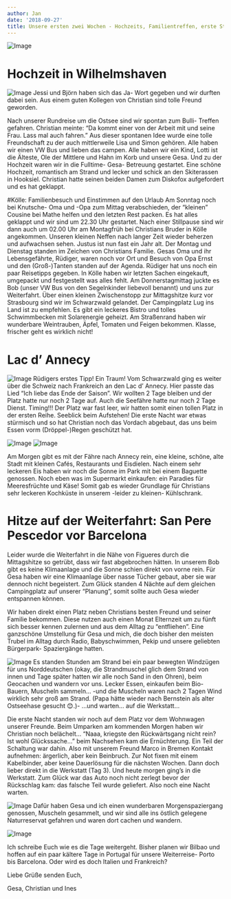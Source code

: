 ```yaml
---
author: Jan
date: '2018-09-27'
title: Unsere ersten zwei Wochen - Hochzeits, Familientreffen, erste Strecke
---
```

![Image](./images/1.jpg)
# Hochzeit in Wilhelmshaven
![Image](./images/2.jpg)
Jessi und Björn haben sich das Ja- Wort gegeben und wir durften dabei sein. Aus
einem guten Kollegen von Christian sind tolle Freund geworden.

Nach unserer Rundreise um die Ostsee sind wir spontan zum Bulli- Treffen
gefahren. Christian meinte: “Da kommt einer von der Arbeit mit und seine Frau.
Lass mal auch fahren.” Aus dieser spontanen Idee wurde eine tolle Freundschaft
zu der auch mittlerweile Lisa und Simon gehören. Alle haben wir einen VW Bus
und lieben das campen. Alle haben wir ein Kind, Lotti ist die Älteste, Ole der
Mittlere und Hahn im Korb und unsere Gesa. Und zu der Hochzeit waren wir in die
Fulltime- Gesa- Betreuung gestartet. Eine schöne Hochzeit, romantisch am Strand
und lecker und schick an den Skiterassen in Hooksiel. Christian hatte seinen
beiden Damen zum Diskofox aufgefordert und es hat geklappt.

#Kölle: Familienbesuch und Einstimmen auf den Urlaub
Am Sonntag noch bei Knutsche- Oma und -Opa zum Mittag verabschieden, der
“kleinen” Cousine bei Mathe helfen und den letzten Rest packen. Es hat alles
geklappt und wir sind um 22.30 Uhr gestartet. Nach einer Stillpause sind wir
dann auch um 02.00 Uhr am Montagfrüh bei Christians Bruder in Kölle angekommen.
Unseren kleinen Neffen nach langer Zeit wieder beherzen und aufwachsen sehen.
Justus ist nun fast ein Jahr alt. Der Montag und Dienstag standen im Zeichen
von Christians Familie. Gesas Oma und ihr Lebensgefährte, Rüdiger, waren noch
vor Ort und Besuch von Opa Ernst und den (Groß-)Tanten standen auf der Agenda.
Rüdiger hat uns noch ein paar Reisetipps gegeben. In Kölle haben wir letzten
Sachen eingekauft, umgepackt und festgestellt was alles fehlt. Am
Donnerstagmittag juckte es Bob (unser VW Bus von den Segelnkinder liebevoll
benannt) und uns zur Weiterfahrt. Über einen kleinen Zwischenstopp zur
Mittagshitze kurz vor Strasbourg sind wir im Schwarzwald gelandet. Der
Campingplatz Lug ins Land ist zu empfehlen. Es gibt ein leckeres Bistro und
tolles Schwimmbecken mit Solarenergie geheizt. Am Straßenrand haben wir
wunderbare Weintrauben, Äpfel, Tomaten und Feigen bekommen. Klasse, frischer
geht es wirklich nicht!

# Lac d’ Annecy
![Image](./images/3.jpg)
Rüdigers erstes Tipp! Ein Traum! Vom Schwarzwald ging es weiter über die
Schweiz nach Frankreich an den Lac d’ Annecy. Hier passte das Lied “Ich liebe
das Ende der Saison”. Wir wollten 2 Tage bleiben und der Platz hatte nur noch 2
Tage auf. Auch die Seefähre hatte nur noch 2 Tage Dienst. Timing!!! Der Platz
war fast leer, wir hatten somit einen tollen Platz in der ersten Reihe.
Seeblick beim Aufstehen! Die erste Nacht war etwas stürmisch und so hat
Christian noch das Vordach abgebaut, das uns beim Essen vorm (Dröppel-)Regen
geschützt hat.

![Image](./images/4.jpg)
![Image](./images/5.jpg)

Am Morgen gibt es mit der Fähre nach Annecy rein, eine kleine, schöne, alte
Stadt mit kleinen Cafés, Restaurants und Eisdielen. Nach einem sehr leckeren
Eis haben wir noch die Sonne im Park mit bei einem Baguette genossen. Noch eben
was im Supermarkt einkaufen: ein Paradies für Meeresfrüchte und Käse! Somit gab
es wieder Grundlage für Christians sehr leckeren Kochküste in unserem -leider
zu kleinen- Kühlschrank.

# Hitze auf der Weiterfahrt: San Pere Pescedor vor Barcelona
Leider wurde die Weiterfahrt in die Nähe von Figueres durch die Mittagshitze so
getrübt, dass wir fast abgebrochen hätten. In unserem Bob gibt es keine
Klimaanlage und die Sonne schien direkt von vorne rein. Für Gesa haben wir eine
Klimaanlage über nasse Tücher gebaut, aber sie war dennoch nicht begeistert.
Zum Glück standen 4 Nächte auf dem gleichen Campingplatz auf unserer “Planung”,
somit sollte auch Gesa wieder entspannen können.

Wir haben direkt einen Platz neben Christians besten Freund und seiner Familie
bekommen. Diese nutzen auch einen Monat Elternzeit um zu fünft sich besser
kennen zulernen und aus dem Alltag zu “entfliehen”. Eine ganzschöne Umstellung
für Gesa und mich, die doch bisher den meisten Trubel im Alltag durch Radio,
Babyschwimmen, Pekip und unsere geliebten Bürgerpark- Spaziergänge hatten.

![Image](./images/6.jpg)
Es standen Stunden am Strand bei ein paar bewegten Windzügen für uns
Norddeutschen (okay, die Strandmuschel glich dem Strand von innen und Tage
später hatten wir alle noch Sand in den Ohren), beim Geocachen und wandern vor
uns. Lecker Essen, einkaufen beim Bio-Bauern, Muscheln sammeln… -und die
Muscheln waren nach 2 Tagen Wind wirklich sehr groß am Strand. (Papa hätte
wieder nach Bernstein als alter Ostseehase gesucht 😊.)- …und warten… auf die
Werkstatt…

Die erste Nacht standen wir noch auf dem Platz vor dem Wohnwagen unserer
Freunde. Beim Umparken am kommenden Morgen haben wir Christian noch belächelt…
“Naaa, kriegste den Rückwärtsgang nicht rein? Ist wohl Glückssache…” beim
Nachsehen kam die Ernüchterung. Ein Teil der Schaltung war dahin. Also mit
unserem Freund Marco in Bremen Kontakt aufnehmen: ärgerlich, aber kein
Beinbruch. Zur Not fixen mit einem Kabelbinder, aber keine Dauerlösung für die
nächsten Wochen. Dann doch lieber direkt in die Werkstatt (Tag 3). Und heute
morgen ging’s in die Werkstatt. Zum Glück war das Auto noch nicht zerlegt bevor
der Rückschlag kam: das falsche Teil wurde geliefert. Also noch eine Nacht
warten.

![Image](./images/7.jpg)
Dafür haben Gesa und ich einen wunderbaren Morgenspaziergang genossen, Muscheln
gesammelt, und wir sind alle ins östlich gelegene Naturreservat gefahren und
waren dort cachen und wandern.

![Image](./images/8.jpg)

Ich schreibe Euch wie es die Tage weitergeht. Bisher planen wir Bilbao und
hoffen auf ein paar kältere Tage in Portugal für unsere Weiterreise- Porto bis
Barcelona. Oder wird es doch Italien und Frankreich?

Liebe Grüße senden Euch, 

Gesa, Christian und Ines
